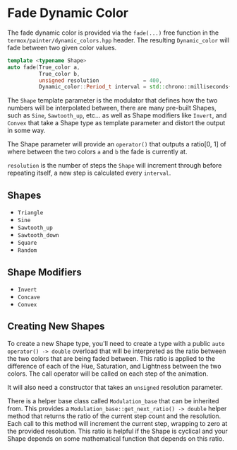# Fade Dynamic Color

The fade dynamic color is provided via the `fade(...)` free function in the
`termox/painter/dynamic_colors.hpp` header. The resulting `Dynamic_color` will
fade between two given color values.

```cpp
template <typename Shape>
auto fade(True_color a,
          True_color b,
          unsigned resolution              = 400,
          Dynamic_color::Period_t interval = std::chrono::milliseconds{40}) -> Dynamic_color;
```

The `Shape` template parameter is the modulator that defines how the two numbers
will be interpolated between, there are many pre-built Shapes, such as `Sine`,
`Sawtooth_up`, etc... as well as Shape modifiers like `Invert`, and `Convex`
that take a Shape type as template parameter and distort the output in some way.

The Shape parameter will provide an `operator()` that outputs a ratio[0, 1] of
where between the two colors `a` and `b` the fade is currently at.

`resolution` is the number of steps the `Shape` will increment through before
repeating itself, a new step is calculated every `interval`.

## Shapes

- `Triangle`
- `Sine`
- `Sawtooth_up`
- `Sawtooth_down`
- `Square`
- `Random`

## Shape Modifiers

- `Invert`
- `Concave`
- `Convex`

## Creating New Shapes

To create a new Shape type, you'll need to create a type with a public `auto
operator() -> double` overload that will be interpreted as the ratio between the
two colors that are being faded between. This ratio is applied to the difference
of each of the Hue, Saturation, and Lightness between the two colors. The call
operator will be called on each step of the animation.

It will also need a constructor that takes an `unsigned` resolution parameter.

There is a helper base class called `Modulation_base` that can be inherited
from. This provides a `Modulation_base::get_next_ratio() -> double` helper
method that returns the ratio of the current step count and the resolution. Each
call to this method will increment the current step, wrapping to zero at the
provided resolution. This ratio is helpful if the Shape is cyclical and your
Shape depends on some mathematical function that depends on this ratio.
